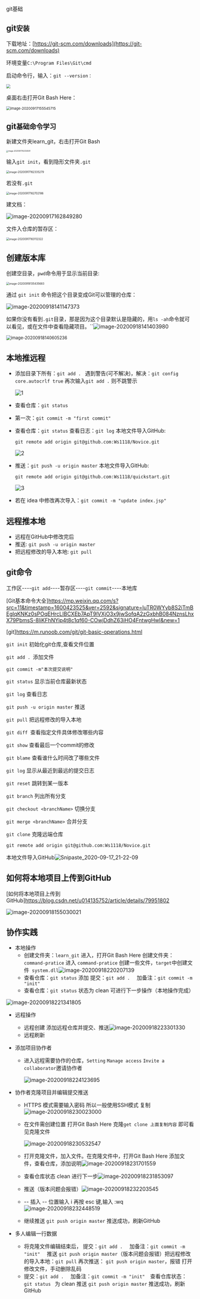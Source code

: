 git基础

## 	git`安装`

下载地址：[https://git-scm.com/downloads](https://git-scm.com/downloads)

环境变量`C:\Program Files\Git\cmd`

启动命令行，输入：`git --version：`

<img src="C:\Users\dell\Desktop\Snipaste_2020-09-17_15-50-10.png" style="zoom:67%;" />

桌面右击打开Git Bash Here：

<img src="C:\Users\dell\AppData\Roaming\Typora\typora-user-images\image-20200917155545715.png" alt="image-20200917155545715" style="zoom: 67%;" />

## git`基础命令学习`

新建文件夹learn_git，右击打开Git Bash

<img src="C:\Users\dell\AppData\Roaming\Typora\typora-user-images\image-20200917162126591.png" alt="image-20200917162126591" style="zoom: 33%;" />

输入`git init`，看到隐形文件夹`.git`

<img src="C:\Users\dell\AppData\Roaming\Typora\typora-user-images\image-20200917162335279.png" alt="image-20200917162335279" style="zoom: 50%;" />

若没有`.git`

<img src="C:\Users\dell\AppData\Roaming\Typora\typora-user-images\image-20200917162702186.png" alt="image-20200917162702186" style="zoom:50%;" />

建文档：

![image-20200917162849280](C:\Users\dell\AppData\Roaming\Typora\typora-user-images\image-20200917162849280.png)

文件入仓库的暂存区：

<img src="C:\Users\dell\AppData\Roaming\Typora\typora-user-images\image-20200917163112322.png" alt="image-20200917163112322" style="zoom:50%;" />

## 创建版本库

创建空目录，`pwd`命令用于显示当前目录:

<img src="C:\Users\dell\AppData\Roaming\Typora\typora-user-images\image-20200918135435683.png" alt="image-20200918135435683" style="zoom:50%;" />

通过 `git init` 命令把这个目录变成Git可以管理的仓库：

![image-20200918141147373](C:\Users\dell\AppData\Roaming\Typora\typora-user-images\image-20200918141147373.png)

如果你没有看到`.git`目录，那是因为这个目录默认是隐藏的，用`ls -ah`命令就可以看见，或在文件中查看隐藏项目。``![image-20200918141403980](C:\Users\dell\AppData\Roaming\Typora\typora-user-images\image-20200918141403980.png)

<img src="C:\Users\dell\AppData\Roaming\Typora\typora-user-images\image-20200918140605236.png" alt="image-20200918140605236" style="zoom:80%;" />

## 本地推远程

- 添加目录下所有：`git add . `  遇到警告(可不解决)，解决：`git config core.autocrlf true`  再次输入` git add . ` 则不跳警示

  ![1](C:\Users\dell\Desktop\github\截图\1.png)

- 查看仓库：`git status`

- 第一次：`git commit -m "first commit"`

- 查看仓库：`git status`   查看日志：`git log`   本地文件导入GitHub: 

  ```
  git remote add origin git@github.com:Ws1118/Novice.git  
  ```

   ![2](C:\Users\dell\Desktop\github\截图\2.png)

- 推送：`git push -u origin master`    本地文件导入GitHub: 

  ```
  git remote add origin git@github.com:Ws1118/quickstart.git
  ```

    

  ![3](C:\Users\dell\Desktop\github\截图\3.png)
- 若在 idea 中修改再次导入：`git commit -m "update index.jsp"`

## 远程推本地

- 远程在GitHub中修改完后
- 推送:  `git push -u origin master`
- 把远程修改的导入本地:  `git pull `

## git命令

工作区----`git add`----暂存区----`git commit`----本地库

[Git基本命令大全]https://mp.weixin.qq.com/s?src=11&timestamp=1600423525&ver=2592&signature=luTR0WYyb8S2iTmBEglqKNKz0sPOqEHrcLIBCXEb7ApT9lVXjO3x9jwSofqA2zGxbhB084NznsLhxX79PbmsS-8liKFhNYip4t8c1qf60-COwjDdhZ63iHO4FntwgHwl&new=1

[git]https://m.runoob.com/git/git-basic-operations.html

`git init` 初始化git仓库,查看文件位置

`git add . `添加文件

`git commit -m"本次提交说明"`

`git status` 显示当前仓库最新状态

`git log` 查看日志

`git push -u origin master` 推送

`git pull` 把远程修改的导入本地

`git diff `查看指定文件具体修改哪些内容

`git show` 查看最后一个commit的修改

`git blame` 查看谁什么时间改了哪些文件

`git log` 显示从最近到最远的提交日志

`git reset` 跳转到某一版本

`git branch` 列出所有分支

`git checkout <branchName>` 切换分支

`git merge <branchName>` 合并分支

`git clone` 克隆远端仓库

```
git remote add origin git@github.com:Ws1118/Novice.git 
```

本地文件导入GitHub![Snipaste_2020-09-17_21-22-09](C:\Users\dell\Desktop\github\截图\Snipaste_2020-09-17_21-22-09.png)

## 如何将本地项目上传到GitHub

[如何将本地项目上传到GitHub]https://blog.csdn.net/u014135752/article/details/79951802

![image-20200918155030021](C:\Users\dell\AppData\Roaming\Typora\typora-user-images\image-20200918155030021.png)

## 协作实践

- 本地操作
  - 创建文件夹：`learn_git`  进入，打开Git Bash Here  创建文件夹：`command-pratice` 进入 ` command-pratice `  创建一些文件，`target`中创建文件` system.dll`![image-20200918220207139](C:\Users\dell\AppData\Roaming\Typora\typora-user-images\image-20200918220207139.png)
  - 查看仓库：`git status` 添加 提交：`git add .  ` 加备注：`git commit -m "init" ` 
  - 查看仓库：`git status`  状态为  clean  可进行下一步操作（本地操作完成）

![image-20200918221341805](C:\Users\dell\AppData\Roaming\Typora\typora-user-images\image-20200918221341805.png)

- 远程操作
  - 远程创建 添加远程仓库并提交、推送![image-20200918223301330](C:\Users\dell\AppData\Roaming\Typora\typora-user-images\image-20200918223301330.png)
  - 远程刷新

- 添加项目协作者

  - 进入远程需要协作的仓库，`Setting`  `Manage access`   `Invite a collaborator`邀请协作者

    ![image-20200918224123695](C:\Users\dell\AppData\Roaming\Typora\typora-user-images\image-20200918224123695.png)

- 协作者克隆项目并编辑提交推送

  - HTTPS 模式需要输入密码  所以一般使用SSH模式 复制![image-20200918230023000](C:\Users\dell\AppData\Roaming\Typora\typora-user-images\image-20200918230023000.png)

  - 在文件需创建位置 打开Git Bash Here  克隆`get clone 上面复制内容`   即可看见克隆文件

    ![image-20200918230532547](C:\Users\dell\AppData\Roaming\Typora\typora-user-images\image-20200918230532547.png)

  - 打开克隆文件，加入文件。在克隆文件中，打开Git Bash Here  添加文件，查看仓库，添加说明![image-20200918231701559](C:\Users\dell\AppData\Roaming\Typora\typora-user-images\image-20200918231701559.png)
  - 查看仓库状态  clean 进行下一步![image-20200918231853097](C:\Users\dell\AppData\Roaming\Typora\typora-user-images\image-20200918231853097.png)
  - 推送（版本问题会报错）![image-20200918232203545](C:\Users\dell\AppData\Roaming\Typora\typora-user-images\image-20200918232203545.png)
  - -- 插入 --   位置输入 i   再按 esc 键,输入  :wq![image-20200918232448519](C:\Users\dell\AppData\Roaming\Typora\typora-user-images\image-20200918232448519.png)
  - 继续推送 `git push origin master` 推送成功，刷新GitHub

- 多人编辑一行数据
  - 将克隆文件编辑结束后， 提交：`git add .  `   加备注：`git commit -m "init"  ` 推送 `git push origin master`（版本问题会报错）把远程修改的导入本地：`git pull`  再次推送： `git push origin master`，报错 打开修改文件，手动删除乱码
  -  提交：`git add .  `   加备注：`git commit -m "init"  `查看仓库状态：`git status `   为 clean  推送 `git push origin master`  推送成功，刷新GitHub